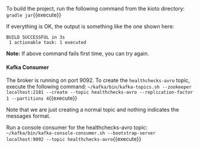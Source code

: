 To build the project, run the following command from the kioto directory:
`gradle jar`{{execute}} 

If everything is OK, the output is something like the one shown here:

```
BUILD SUCCESSFUL in 3s
 1 actionable task: 1 executed
```

**Note:** If above command fails first time, you can try again.

#### Kafka Consumer
The broker is running on port 9092. To create the `healthchecks-avro` topic, execute the following command:
`~/kafka/bin/kafka-topics.sh --zookeeper localhost:2181 --create --topic healthchecks-avro --replication-factor 1 --partitions 4`{{execute}} 

Note that we are just creating a normal topic and nothing indicates the messages format.

Run a console consumer for the healthchecks-avro topic:
`~/kafka/bin/kafka-console-consumer.sh --bootstrap-server localhost:9092 --topic healthchecks-avro`{{execute}} 